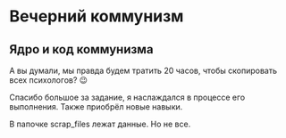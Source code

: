 ﻿# Вечерний коммунизм

## Ядро и код коммунизма

А вы думали, мы правда будем тратить 20 часов, чтобы скопировать всех психологов? 😉

Спасибо большое за задание, я наслаждался в процессе его выполнения. Также приобрёл новые навыки.

В папочке scrap_files лежат данные. Но не все.

